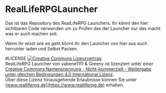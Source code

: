 # RealLifeRPGLauncher

Das ist das Repository des RealLifeRPG Launchers.
Ihr könnt den hier sichtbaren Code verwenden um zu Prüfen das der Launcher nur das macht was er auch machen soll.

Wenn ihr wisst wie es geht könnt ihr den Launcher von hier aus auch herrunter laden und Selbst Packen.

#LICENSE
<a rel="license" href="http://creativecommons.org/licenses/by-nc-sa/4.0/"><img alt="Creative Commons Lizenzvertrag" style="border-width:0" src="https://i.creativecommons.org/l/by-nc-sa/4.0/88x31.png" /></a><br /><span xmlns:dct="http://purl.org/dc/terms/" property="dct:title">RealLifeRPG Launcher</span> von vabene1111 & Greeny ist lizenziert unter einer [Creative Commons Namensnennung - Nicht-kommerziell - Weitergabe unter gleichen Bedingungen 4.0 International Lizenz](http://creativecommons.org/licenses/by-nc-sa/4.0/).<br />Über diese Lizenz hinausgehende Erlaubnisse können Sie unter [www.realliferpg.de](https://www.realliferpg.de) erhalten.
